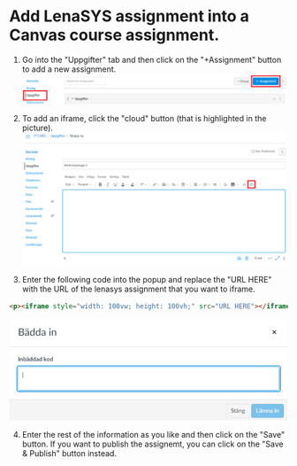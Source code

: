 # Add LenaSYS assignment into a Canvas course assignment.

1. Go into the "Uppgifter" tab and then click on the "+Assignment" button to add a new assignment.<br/>
![Picture1](Pictures/addlena1.png)

2. To add an iframe, click the "cloud" button (that is highlighted in the picture). <br/>
![Picture1](Pictures/addlena2.png)

3. Enter the following code into the popup and replace the "URL HERE" with the URL of the lenasys assignment that you want to iframe.<br/>
```html
<p><iframe style="width: 100vw; height: 100vh;" src="URL HERE"></iframe></p> 
```  

![Picture1](Pictures/addlena3.png)

4. Enter the rest of the information as you like and then click on the "Save" button. If you want to publish the assignemt, you can click on the "Save & Publish" button instead.



